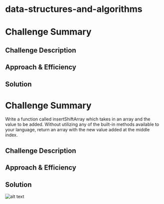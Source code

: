 # data-structures-and-algorithms
# Challenge Summary
<!-- Short summary or background information -->

## Challenge Description
<!-- Description of the challenge -->

## Approach & Efficiency
<!-- What approach did you take? Why? What is the Big O space/time for this approach? -->

## Solution
<!-- Embedded whiteboard image -->

# Challenge Summary
Write a function called insertShiftArray which takes in an array and the value to be added. Without utilizing any of the built-in methods available to your language, return an array with the new value added at the middle index.

## Challenge Description


## Approach & Efficiency
<!-- What approach did you take? Why? What is the Big O space/time for this approach? -->

## Solution
![alt text](https://photos.app.goo.gl/Jv7q2P8TTYji8NLZ7)
